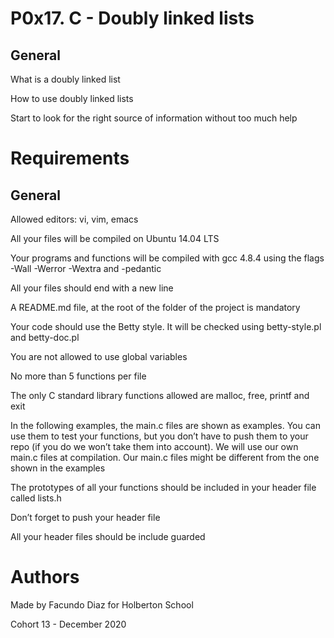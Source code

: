 # P0x17. C - Doubly linked lists

General
--------
What is a doubly linked list

How to use doubly linked lists

Start to look for the right source of information without too much help

# Requirements
General
-----------
Allowed editors: vi, vim, emacs

All your files will be compiled on Ubuntu 14.04 LTS

Your programs and functions will be compiled with gcc 4.8.4 using the flags -Wall -Werror -Wextra and -pedantic

All your files should end with a new line

A README.md file, at the root of the folder of the project is mandatory

Your code should use the Betty style. It will be checked using betty-style.pl and betty-doc.pl

You are not allowed to use global variables

No more than 5 functions per file

The only C standard library functions allowed are malloc, free, printf and exit

In the following examples, the main.c files are shown as examples. You can use them to test your functions, but you
don’t have to push them to your repo (if you do we won’t take them into account). We will use our own main.c files 
at compilation. Our main.c files might be different from the one shown in the examples

The prototypes of all your functions should be included in your header file called lists.h

Don’t forget to push your header file

All your header files should be include guarded

# Authors

Made by Facundo Diaz for Holberton School

Cohort 13 - December 2020